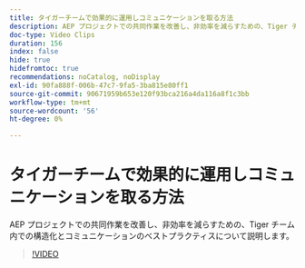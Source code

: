 ```yaml
---
title: タイガーチームで効果的に運用しコミュニケーションを取る方法
description: AEP プロジェクトでの共同作業を改善し、非効率を減らすための、Tiger チーム内での構造化とコミュニケーションのベストプラクティスについて説明します。
doc-type: Video Clips
duration: 156
index: false
hide: true
hidefromtoc: true
recommendations: noCatalog, noDisplay
exl-id: 90fa888f-006b-47c7-9fa5-3ba815e80ff1
source-git-commit: 90671959b653e120f93bca216a4da116a8f1c3bb
workflow-type: tm+mt
source-wordcount: '56'
ht-degree: 0%

---
```


# タイガーチームで効果的に運用しコミュニケーションを取る方法

AEP プロジェクトでの共同作業を改善し、非効率を減らすための、Tiger チーム内での構造化とコミュニケーションのベストプラクティスについて説明します。

<!-- 62_S926_3442625_155_how-to-operate-and-communicate-effectively-in-tiger-teams -->
>[!VIDEO](https://video.tv.adobe.com/v/3458270/?learn=on&enablevpops=true)
